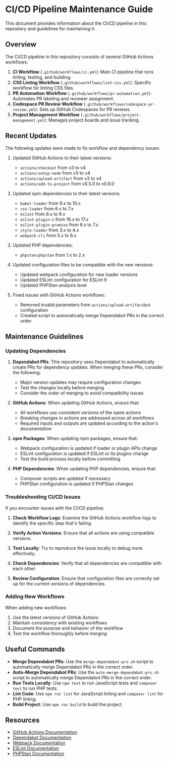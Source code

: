# CI/CD Pipeline Maintenance Guide

This document provides information about the CI/CD pipeline in this repository and guidelines for maintaining it.

## Overview

The CI/CD pipeline in this repository consists of several GitHub Actions workflows:

1. **CI Workflow** (`.github/workflows/ci.yml`): Main CI pipeline that runs linting, testing, and building.
2. **CSS Linting Workflow** (`.github/workflows/lint-css.yml`): Specific workflow for linting CSS files.
3. **PR Automation Workflow** (`.github/workflows/pr-automation.yml`): Automates PR labeling and reviewer assignment.
4. **Codespace PR Review Workflow** (`.github/workflows/codespace-pr-review.yml`): Sets up GitHub Codespaces for PR reviews.
5. **Project Management Workflow** (`.github/workflows/project-management.yml`): Manages project boards and issue tracking.

## Recent Updates

The following updates were made to fix workflow and dependency issues:


1. Updated GitHub Actions to their latest versions:
   - `actions/checkout` from v3 to v4
   - `actions/setup-node` from v3 to v4
   - `actions/upload-artifact` from v3 to v4
   - `actions/add-to-project` from v0.5.0 to v0.6.0

2. Updated npm dependencies to their latest versions:
   - `babel-loader` from 9.x to 10.x
   - `css-loader` from 6.x to 7.x
   - `eslint` from 8.x to 9.x
   - `eslint-plugin-n` from 16.x to 17.x
   - `eslint-plugin-promise` from 6.x to 7.x
   - `style-loader` from 3.x to 4.x
   - `webpack-cli` from 5.x to 6.x

3. Updated PHP dependencies:
   - `phpstan/phpstan` from 1.x to 2.x

4. Updated configuration files to be compatible with the new versions:
   - Updated webpack configuration for new loader versions
   - Updated ESLint configuration for ESLint 9
   - Updated PHPStan analysis level

5. Fixed issues with GitHub Actions workflows:
   - Removed invalid parameters from `actions/upload-artifact@v4` configuration
   - Created script to automatically merge Dependabot PRs in the correct order

## Maintenance Guidelines

### Updating Dependencies

1. **Dependabot PRs**: This repository uses Dependabot to automatically create PRs for dependency updates. When merging these PRs, consider the following:
   - Major version updates may require configuration changes
   - Test the changes locally before merging
   - Consider the order of merging to avoid compatibility issues

2. **GitHub Actions**: When updating GitHub Actions, ensure that:
   - All workflows use consistent versions of the same actions
   - Breaking changes in actions are addressed across all workflows
   - Required inputs and outputs are updated according to the action's documentation

3. **npm Packages**: When updating npm packages, ensure that:
   - Webpack configuration is updated if loader or plugin APIs change
   - ESLint configuration is updated if ESLint or its plugins change
   - Test the build process locally before committing

4. **PHP Dependencies**: When updating PHP dependencies, ensure that:
   - Composer scripts are updated if necessary
   - PHPStan configuration is updated if PHPStan changes

### Troubleshooting CI/CD Issues

If you encounter issues with the CI/CD pipeline:

1. **Check Workflow Logs**: Examine the GitHub Actions workflow logs to identify the specific step that's failing.

2. **Verify Action Versions**: Ensure that all actions are using compatible versions.

3. **Test Locally**: Try to reproduce the issue locally to debug more effectively.

4. **Check Dependencies**: Verify that all dependencies are compatible with each other.

5. **Review Configuration**: Ensure that configuration files are correctly set up for the current versions of dependencies.

### Adding New Workflows

When adding new workflows:

1. Use the latest versions of GitHub Actions
2. Maintain consistency with existing workflows
3. Document the purpose and behavior of the workflow
4. Test the workflow thoroughly before merging

## Useful Commands

- **Merge Dependabot PRs**: Use the `merge-dependabot-prs.sh` script to automatically merge Dependabot PRs in the correct order.
- **Auto-Merge Dependabot PRs**: Use the `auto-merge-dependabot-prs.sh` script to automatically merge Dependabot PRs in the correct order.
- **Run Tests Locally**: Use `npm test` to run JavaScript tests and `composer test` to run PHP tests.
- **Lint Code**: Use `npm run lint` for JavaScript linting and `composer lint` for PHP linting.
- **Build Project**: Use `npm run build` to build the project.

## Resources

- [GitHub Actions Documentation](https://docs.github.com/en/actions)
- [Dependabot Documentation](https://docs.github.com/en/code-security/dependabot)
- [Webpack Documentation](https://webpack.js.org/)
- [ESLint Documentation](https://eslint.org/)
- [PHPStan Documentation](https://phpstan.org/)
